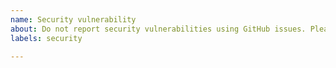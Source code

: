 ```yaml
---
name: Security vulnerability
about: Do not report security vulnerabilities using GitHub issues. Please send an email to `callback@ibm.com` instead.
labels: security

---
```


<!-- 🚨 STOP 🚨 STOP 🚨 STOP 🚨

BE RESPONSIBLE WHEN REPORTING SECURITY VULNERABILITIES.
USE A PRIVATE CHANNEL TO ALLOW THE VULNERABILITY TO BE
FIXED BEFORE IT'S PUBLICIZED.

Please send an email to `callback@ibm.com` with:

- Description of the vulnerability.
- Steps to reproduce the issue.
- Possible solutions.

-->
